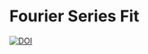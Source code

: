 # Fourier Series Fit

[![DOI](https://zenodo.org/badge/75901428.svg)](https://zenodo.org/badge/latestdoi/75901428)
